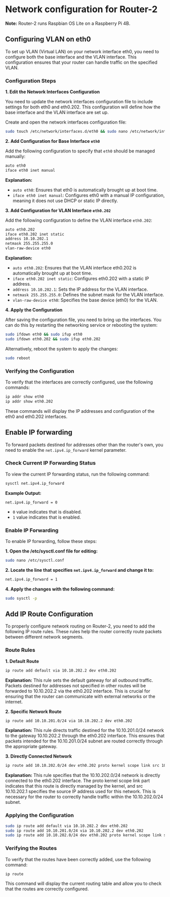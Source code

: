 # Network configuration for Router-2

**Note:** Router-2 runs Raspbian OS Lite on a Raspberry Pi 4B.

## Configuring VLAN on eth0

To set up VLAN (Virtual LAN) on your network interface eth0, you need to configure both the base interface and the VLAN interface. This configuration ensures that your router can handle traffic on the specified VLAN.

### Configuration Steps

**1. Edit the Network Interfaces Configuration**

You need to update the network interfaces configuration file to include settings for both eth0 and eth0.202. This configuration will define how the base interface and the VLAN interface are set up.

Create and open the network interfaces configuration file:

```bash
sudo touch /etc/network/interfaces.d/eth0 && sudo nano /etc/network/interfaces.d/eth0
```

**2. Add Configuration for Base Interface `eth0`**

Add the following configuration to specify that `eth0` should be managed manually:

```bash
auto eth0
iface eth0 inet manual
```
**Explanation:**

- `auto eth0`: Ensures that eth0 is automatically brought up at boot time.
- `iface eth0 inet manual`: Configures eth0 with a manual IP configuration, meaning it does not use DHCP or static IP directly.
    
    
**3. Add Configuration for VLAN Interface `eth0.202`**

Add the following configuration to define the VLAN interface `eth0.202`:

```bash
auto eth0.202
iface eth0.202 inet static
address 10.10.202.1
netmask 255.255.255.0
vlan-raw-device eth0
```

**Explanation:**
- `auto eth0.202`: Ensures that the VLAN interface eth0.202 is automatically brought up at boot time.
- `iface eth0.202 inet static`: Configures eth0.202 with a static IP address.
- `address 10.10.202.1`: Sets the IP address for the VLAN interface.
- `netmask 255.255.255.0`: Defines the subnet mask for the VLAN interface.
- `vlan-raw-device eth0`: Specifies the base device (eth0) for the VLAN.
      
**4. Apply the Configuration**

After saving the configuration file, you need to bring up the interfaces. You can do this by restarting the networking service or rebooting the system:

```bash
sudo ifdown eth0 && sudo ifup eth0
sudo ifdown eth0.202 && sudo ifup eth0.202
```

Alternatively, reboot the system to apply the changes:

```bash
sudo reboot
```

### Verifying the Configuration

To verify that the interfaces are correctly configured, use the following commands:

```bash
ip addr show eth0
ip addr show eth0.202
```

These commands will display the IP addresses and configuration of the eth0 and eth0.202 interfaces.


## Enable IP forwarding

To forward packets destined for addresses other than the router's own, you need to enable the `net.ipv4.ip_forward` kernel parameter.

### Check Current IP Forwarding Status

To view the current IP forwarding status, run the following command:

```bash
sysctl net.ipv4.ip_forward
```

**Example Output:** 

`net.ipv4.ip_forward = 0`

- `0` value indicates that is disabled.
- `1` value indicates that is enabled.

### Enable IP Forwarding

To enable IP forwarding, follow these steps:

**1. Open the /etc/sysctl.conf file for editing:**

```bash
sudo nano /etc/sysctl.conf
```

**2. Locate the line that specifies `net.ipv4.ip_forward` and change it to:**

```bash
net.ipv4.ip_forward = 1
```
   
**4. Apply the changes with the following command:**

```bash 
sudo sysctl -p
```

## Add IP Route Configuration

To properly configure network routing on Router-2, you need to add the following IP route rules. These rules help the router correctly route packets between different network segments.

### Route Rules

**1. Default Route**

```bash
ip route add default via 10.10.202.2 dev eth0.202
```

**Explanation:** This rule sets the default gateway for all outbound traffic. Packets destined for addresses not specified in other routes will be forwarded to 10.10.202.2 via the eth0.202 interface. This is crucial for ensuring that the router can communicate with external networks or the internet.


**2. Specific Network Route**

```bash
ip route add 10.10.201.0/24 via 10.10.202.2 dev eth0.202
```

**Explanation:** This rule directs traffic destined for the 10.10.201.0/24 network to the gateway 10.10.202.2 through the eth0.202 interface. This ensures that packets intended for the 10.10.201.0/24 subnet are routed correctly through the appropriate gateway.
   

**3. Directly Connected Network**

```bash
ip route add 10.10.202.0/24 dev eth0.202 proto kernel scope link src 10.10.202.1
```
   
**Explanation:** This rule specifies that the 10.10.202.0/24 network is directly connected to the eth0.202 interface. The proto kernel scope link part indicates that this route is directly managed by the kernel, and src 10.10.202.1 specifies the source IP address used for this network. This is necessary for the router to correctly handle traffic within the 10.10.202.0/24 subnet.

### Applying the Configuration

```bash
sudo ip route add default via 10.10.202.2 dev eth0.202
sudo ip route add 10.10.201.0/24 via 10.10.202.2 dev eth0.202
sudo ip route add 10.10.202.0/24 dev eth0.202 proto kernel scope link src 10.10.202.1
```

### Verifying the Routes

To verify that the routes have been correctly added, use the following command:

```bash
ip route
```

This command will display the current routing table and allow you to check that the routes are correctly configured.






